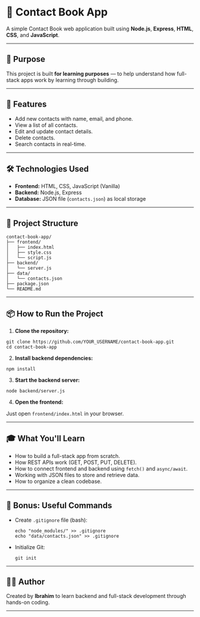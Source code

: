 # 📘 Contact Book App

A simple Contact Book web application built using **Node.js**, **Express**, **HTML**, **CSS**, and **JavaScript**.

---

## 🎯 Purpose

This project is built **for learning purposes** — to help understand how full-stack apps work by learning through building.

---

## 🚀 Features

- Add new contacts with name, email, and phone.
- View a list of all contacts.
- Edit and update contact details.
- Delete contacts.
- Search contacts in real-time.

---

## 🛠️ Technologies Used

- **Frontend:** HTML, CSS, JavaScript (Vanilla)
- **Backend:** Node.js, Express
- **Database:** JSON file (`contacts.json`) as local storage

---

## 📁 Project Structure

```
contact-book-app/
├── frontend/
│   ├── index.html
│   ├── style.css
│   └── script.js
├── backend/
│   └── server.js
├── data/
│   └── contacts.json
├── package.json
└── README.md
```

---

## 📦 How to Run the Project

1. **Clone the repository:**

```
git clone https://github.com/YOUR_USERNAME/contact-book-app.git
cd contact-book-app
```

2. **Install backend dependencies:**

```
npm install
```

3. **Start the backend server:**

```
node backend/server.js
```

4. **Open the frontend:**

Just open `frontend/index.html` in your browser.

---

## 🎓 What You'll Learn

- How to build a full-stack app from scratch.
- How REST APIs work (GET, POST, PUT, DELETE).
- How to connect frontend and backend using `fetch()` and `async/await`.
- Working with JSON files to store and retrieve data.
- How to organize a clean codebase.

---

## 🧠 Bonus: Useful Commands

- Create `.gitignore` file (bash):
  ```
  echo "node_modules/" >> .gitignore
  echo "data/contacts.json" >> .gitignore
  ```

- Initialize Git:
  ```
  git init
  ```

---

## 👨‍💻 Author

Created by **Ibrahim** to learn backend and full-stack development through hands-on coding.

---
